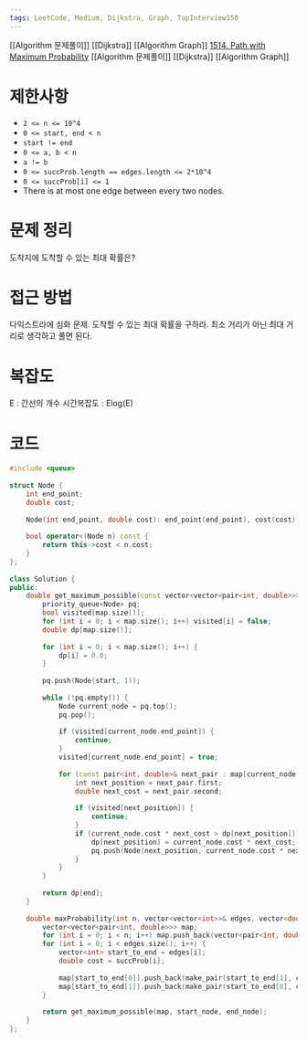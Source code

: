 ```yaml
---
tags: LeetCode, Medium, Dijkstra, Graph, TopInterview150
---
```

[[Algorithm 문제풀이]] [[Dijkstra]] [[Algorithm Graph]]
[1514. Path with Maximum Probability](https://leetcode.com/problems/path-with-maximum-probability/)
[[Algorithm 문제풀이]] [[Dijkstra]] [[Algorithm Graph]]
# 제한사항
- `2 <= n <= 10^4`
- `0 <= start, end < n`
- `start != end`
- `0 <= a, b < n`
- `a != b`
- `0 <= succProb.length == edges.length <= 2*10^4`
- `0 <= succProb[i] <= 1`
- There is at most one edge between every two nodes.
# 문제 정리
도착지에 도착할 수 있는 최대 확률은?
# 접근 방법
다익스트라에 심화 문제. 도착할 수 있는 최대 확률을 구하라.
최소 거리가 아닌 최대 거리로 생각하고 풀면 된다.

# 복잡도
E : 간선의 개수
시간복잡도 : Elog(E)

# 코드
``` cpp
#include <queue>  
  
struct Node {  
    int end_point;  
    double cost;  
  
    Node(int end_point, double cost): end_point(end_point), cost(cost) {}  
  
    bool operator<(Node n) const {  
        return this->cost < n.cost;  
    }  
};  
  
class Solution {  
public:  
    double get_maximum_possible(const vector<vector<pair<int, double>>>& map, const int start, const int end) {  
        priority_queue<Node> pq;  
        bool visited[map.size()];  
        for (int i = 0; i < map.size(); i++) visited[i] = false;  
        double dp[map.size()];  
  
        for (int i = 0; i < map.size(); i++) {  
            dp[i] = 0.0;  
        }  
  
        pq.push(Node(start, 1));  
  
        while (!pq.empty()) {  
            Node current_node = pq.top();  
            pq.pop();  
  
            if (visited[current_node.end_point]) {  
                continue;  
            }  
            visited[current_node.end_point] = true;  
  
            for (const pair<int, double>& next_pair : map[current_node.end_point]) {  
                int next_position = next_pair.first;  
                double next_cost = next_pair.second;  
  
                if (visited[next_position]) {  
                    continue;  
                }  
                if (current_node.cost * next_cost > dp[next_position]) {  
                    dp[next_position] = current_node.cost * next_cost;  
                    pq.push(Node(next_position, current_node.cost * next_cost));  
                }  
            }  
        }  
  
        return dp[end];  
    }  
  
    double maxProbability(int n, vector<vector<int>>& edges, vector<double>& succProb, int start_node, int end_node) {  
        vector<vector<pair<int, double>>> map;  
        for (int i = 0; i < n; i++) map.push_back(vector<pair<int, double>>());  
        for (int i = 0; i < edges.size(); i++) {  
            vector<int> start_to_end = edges[i];  
            double cost = succProb[i];  
  
            map[start_to_end[0]].push_back(make_pair(start_to_end[1], cost));  
            map[start_to_end[1]].push_back(make_pair(start_to_end[0], cost));  
        }  
  
        return get_maximum_possible(map, start_node, end_node);  
    }  
};
```


